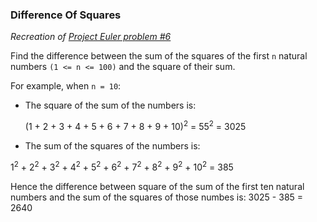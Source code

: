 ### Difference Of Squares

*Recreation of [Project Euler problem #6](https://projecteuler.net/problem=6)*

Find the difference between the sum of the squares of the first `n` natural numbers `(1 <= n <= 100)` and the square of their sum.

For example, when `n = 10`:

* The square of the sum of the numbers is:

  (1 + 2 + 3 + 4 + 5 + 6 + 7 + 8 + 9 + 10)<sup>2</sup> = 55<sup>2</sup> = 3025


* The sum of the squares of the numbers is:

 1<sup>2</sup> + 2<sup>2</sup> + 3<sup>2</sup> + 4<sup>2</sup> + 5<sup>2</sup> + 6<sup>2</sup> + 7<sup>2</sup> + 8<sup>2</sup> + 9<sup>2</sup> + 10<sup>2</sup> = 385

Hence the difference between square of the sum of the first ten natural numbers and the sum of the squares of those numbes is: 3025 - 385 = 2640


